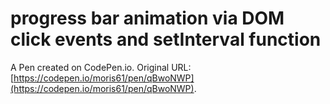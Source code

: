 # progress bar animation via DOM click events and setInterval function

A Pen created on CodePen.io. Original URL: [https://codepen.io/moris61/pen/qBwoNWP](https://codepen.io/moris61/pen/qBwoNWP).

